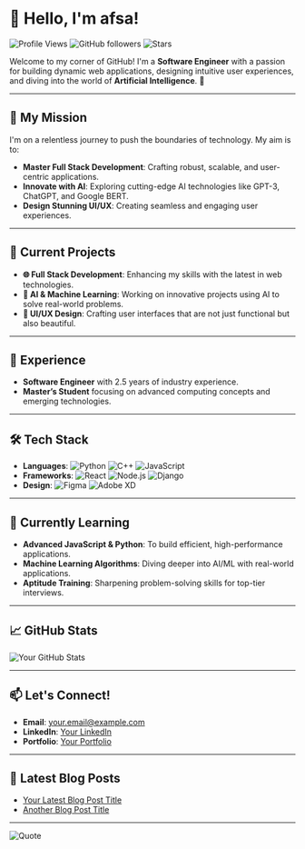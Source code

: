 # 👋 Hello, I'm afsa!

![Profile Views](https://komarev.com/ghpvc/?username=yourusername&style=flat-square) ![GitHub followers](https://img.shields.io/github/followers/yourusername?label=Follow&style=social) ![Stars](https://img.shields.io/github/stars/yourusername?label=Profile%20Stars&style=social)

Welcome to my corner of GitHub! I'm a **Software Engineer** with a passion for building dynamic web applications, designing intuitive user experiences, and diving into the world of **Artificial Intelligence**. 🚀

---

## 🎯 My Mission

I'm on a relentless journey to push the boundaries of technology. My aim is to:

- **Master Full Stack Development**: Crafting robust, scalable, and user-centric applications.
- **Innovate with AI**: Exploring cutting-edge AI technologies like GPT-3, ChatGPT, and Google BERT.
- **Design Stunning UI/UX**: Creating seamless and engaging user experiences.

---

## 🚀 Current Projects

- **🌐 Full Stack Development**: Enhancing my skills with the latest in web technologies.
- **🤖 AI & Machine Learning**: Working on innovative projects using AI to solve real-world problems.
- **🎨 UI/UX Design**: Crafting user interfaces that are not just functional but also beautiful.

---

## 💼 Experience

- **Software Engineer** with 2.5 years of industry experience.
- **Master’s Student** focusing on advanced computing concepts and emerging technologies.

---

## 🛠️ Tech Stack

- **Languages**: ![Python](https://img.shields.io/badge/Python-3776AB?style=flat&logo=python&logoColor=white) ![C++](https://img.shields.io/badge/C%2B%2B-00599C?style=flat&logo=c%2B%2B&logoColor=white) ![JavaScript](https://img.shields.io/badge/JavaScript-F7DF1E?style=flat&logo=javascript&logoColor=black)
- **Frameworks**: ![React](https://img.shields.io/badge/React-20232A?style=flat&logo=react&logoColor=61DAFB) ![Node.js](https://img.shields.io/badge/Node.js-339933?style=flat&logo=nodedotjs&logoColor=white) ![Django](https://img.shields.io/badge/Django-092E20?style=flat&logo=django&logoColor=white)
- **Design**: ![Figma](https://img.shields.io/badge/Figma-F24E1E?style=flat&logo=figma&logoColor=white) ![Adobe XD](https://img.shields.io/badge/Adobe%20XD-FF61F6?style=flat&logo=adobexd&logoColor=white)

---

## 🌱 Currently Learning

- **Advanced JavaScript & Python**: To build efficient, high-performance applications.
- **Machine Learning Algorithms**: Diving deeper into AI/ML with real-world applications.
- **Aptitude Training**: Sharpening problem-solving skills for top-tier interviews.

---

## 📈 GitHub Stats

![Your GitHub Stats](https://github-readme-stats.vercel.app/api?username=yourusername&show_icons=true&theme=radical)

---

## 📫 Let's Connect!

- **Email**: [your.email@example.com](mailto:your.email@example.com)
- **LinkedIn**: [Your LinkedIn](https://www.linkedin.com/in/yourprofile)
- **Portfolio**: [Your Portfolio](https://yourportfolio.com)

---

## 📝 Latest Blog Posts

<!-- BLOG-POST-LIST:START -->
- [Your Latest Blog Post Title](https://yourbloglink.com)
- [Another Blog Post Title](https://yourbloglink.com)
<!-- BLOG-POST-LIST:END -->

---

![Quote](https://github-readme-quotes.herokuapp.com/quote?theme=radical&animation=default&layout=default&font=default)

